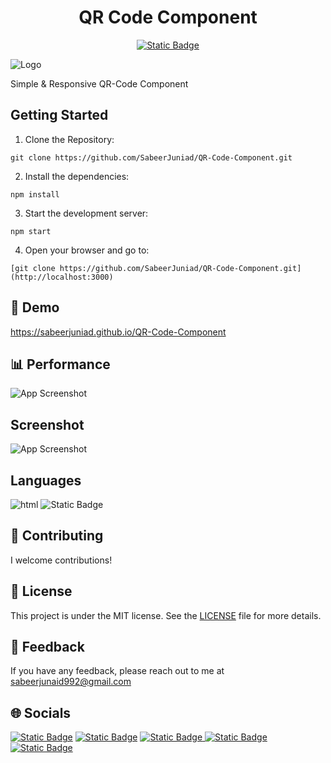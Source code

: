 <h1 align="center">QR Code Component</h1>
<p align="center">

  
  <a href="https://www.linkedin.com/in/sabeerjunaid/">
    <img alt="Static Badge" src="https://img.shields.io/badge/made%20by-SabeerJunaid-red">
  </a>
</p>


![Logo](https://socialify.git.ci/SabeerJuniad/QR-Code-Component/image?font=Source%20Code%20Pro&language=1&name=1&owner=1&pattern=Solid&theme=Auto)

Simple & Responsive QR-Code Component

## Getting Started

1. Clone the Repository:
  ```
 git clone https://github.com/SabeerJuniad/QR-Code-Component.git
  ```
2. Install the dependencies:
  ```
 npm install
  ```
3. Start the development server:
  ```
 npm start
  ```
4. Open your browser and go to:
  ```
 [git clone https://github.com/SabeerJuniad/QR-Code-Component.git](http://localhost:3000)
  ```
## 🚀 Demo

https://sabeerjuniad.github.io/QR-Code-Component

## 📊 Performance

![App Screenshot](https://snipboard.io/h2BCxI.jpg)

## Screenshot

![App Screenshot](https://snipboard.io/4z1Pin.jpg)

## Languages


<img alt="html" src="https://img.shields.io/badge/html5-E34F26?style=for-the-badge&logo=html5&logoColor=E34F26&labelColor=black"> <img alt="Static Badge" src="https://img.shields.io/badge/css3-1572B6?style=for-the-badge&logo=css3&logoColor=1572B6&labelColor=black">

## 🤝 Contributing
I welcome contributions!

## 📝 License

This project is under the MIT license. See the [LICENSE](https://choosealicense.com/licenses/mit/)
 file for more details.

## 📩 Feedback

If you have any feedback, please reach out to me at sabeerjunaid992@gmail.com

## 🌐 Socials

<p>
<a href="https://www.linkedin.com/in/sabeerjunaid/"><img alt="Static Badge" src="https://img.shields.io/badge/linkedin-0A66C2?style=for-the-badge&logo=linkedin&logoColor=0A66C2&labelColor=black"></a>
  <a href="https://www.frontendmentor.io/profile/SabeerJuniad"><img alt="Static Badge" src="https://img.shields.io/badge/frontendmentor-3F54A3?style=for-the-badge&logo=frontendmentor&logoColor=3F54A3&labelColor=black"></a>
<a href="https://mail.google.com/mail/u/0/?fs=1&to=sabeerjunaid992@gmail.com&tf=cm"><img alt="Static Badge" src="https://img.shields.io/badge/gmail-EA4335?style=for-the-badge&logo=gmail&logoColor=EA4335&labelColor=black">
</a>
<a href="https://instagram.com/sabeer_89"><img alt="Static Badge" src="https://img.shields.io/badge/instagram-E4405F?style=for-the-badge&logo=instagram&logoColor=E4405F&labelColor=black"></a>
<a href="https://dev.to/sabeerjuniad"><img alt="Static Badge" src="https://img.shields.io/badge/devdotto-0A0A0A?style=for-the-badge&logo=devdotto&labelColor=black&color=yellow"></a>
</br>


</p>
